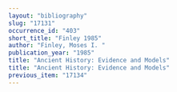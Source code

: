```yaml
---
layout: "bibliography"
slug: "17131"
occurrence_id: "403"
short_title: "Finley 1985"
author: "Finley, Moses I. "
publication_year: "1985"
title: "Ancient History: Evidence and Models"
title: "Ancient History: Evidence and Models"
previous_item: "17134"
---
```


